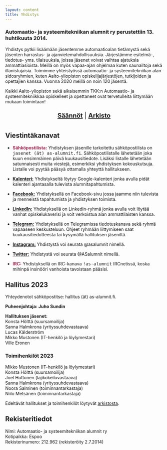 ```yaml
---
layout: content
title: Yhdistys
---
```



### Automaatio- ja systeemitekniikan alumnit ry perustettiin 13. huhtikuuta 2014. 

Yhdistys pytkii lisäämään jäsentemme automaatioalan tietämystä sekä jäsenten 
harrastus- ja ajanvietemahdollisuuksia. Järjestämme esitelmä-, tiedotus- 
yms. tilaisuuksia, joissa jäsenet voivat vaihtaa ajatuksia ammattiasioista.
Meillä on myös vapaa-ajan ohjelmaa kuten saunailtoja sekä illanistujaisia.
Toimimme yhteistyössä automaatio- ja systeemitekniikan alan sidosryhmien,
kuten Aalto-yliopiston opiskelijajärjestöjen, tutkijoiden ja opettajien kanssa.
Vuonna 2020 meillä on noin 120 jäsentä.

Kaikki Aalto-yliopiston sekä aikaisemmin TKK:n Automaatio- ja systeemitekniikkaa
opiskelleet ja opettaneet ovat tervetulleita liittymään mukaan toimintaan!


<div style="text-align: center; font-size: 20px; padding: 10px;">
	<a href="/saannot.html"><b>Säännöt</b></a> | 
	<a href="/arkisto"><b>Arkisto</b></a>
</div>

## Viestintäkanavat

- <span style="color: #a72953; font-weight: bold;">Sähköpostilista:</span>
Yhdistyksen jäsenille tarkoitettu sähköpostilista on <span style="font-family: 'Lucida Console', monospace;">jasenet (ät) as-alumnit.fi</span>.
Sähköpostilistalle lähetetään joka kuun ensimmäinen päivä kuukausitiedote.
Lisäksi listalle lähetetään satunnaisesti muita viestejä, esimerkiksi yhdistyksen kokouskutsuja.
Listalle voi pyytää pääsyä ottamalla yhteyttä hallitukseen.

- <a href="https://calendar.google.com/calendar/render?cid=0503k2bbpdq7iepjbdk7es2hn0%40group.calendar.google.com"><b>Kalenteri:</b></a>
Yhdistykseltä löytyy Google-kalenteri jonka avulla pidät kalenteri ajantasalla tulevista alumnitapahtumista.

- <a href="https://www.facebook.com/asalumnit"><b>Facebook:</b></a>
Yhdistyksellä on Facebook-sivu jossa jaamme niin tulevista ja menneistä tapahtumista ja yhdistyksen toimista.

- <a href="http://www.linkedin.com/groups?home=&gid=6722781"><b>LinkedIn:</b></a>
Yhdistyksellä on LinkedIn-ryhmä jonka avulla voit löytää vanhat opiskelukaverisi ja voit verkoistua alan ammattilaisten kanssa.

- <a href="https://t.me/asalumnit"><b>Telegram:</b></a>
Yhdistyksellä on Telegramissa tiedotuskanava sekä ryhmä vapaaseen keskusteluun. Ohjeet ryhmään liittymiseen saat kuukausitiedotteesta tai kysymällä hallituksen jäseniltä.

- <a href="https://instagram.com/asalumnit"><b>Instagram:</b></a>
Yhdistystä voi seurata @asalumnit nimellä.

- <a href="https://twitter.com/ASalumnit"><b>Twitter:</b></a>
Yhdistystä voi seurata @ASalumnit nimellä.

- <span style="color: #a72953; font-weight: bold;">IRC:</span>
Yhdistyksellä on IRC-kanava <span style="font-family: 'Lucida Console', monospace;">!as-alumnit</span> IRCnetissä, koska mihinpä insinööri vanhoista tavoistaan pääsisi.

## Hallitus 2023
Yhteydenotot sähköpostitse: hallitus (ät) as-alumnit.fi.

<b>Puheenjohtaja: Juho Sundin</b>

<b>Hallituksen jäsenet:</b><br/>
Konsta Hölttä (suursamoilija)<br/>
Sanna Halmkrona (yrityssuhdevastaava)<br/>
Lucas Kälderström<br/>
Mikko Mustonen (IT-henkilö ja löylymestari)<br/>
Ville Eronen<br/>


### Toimihenkilöt 2023
Mikko Mustonen (IT-henkilö ja löylymestari)<br/>
Konsta Hölttä (suursamoilija)<br/>
Joel Huttunen (lajikokeiluvastaava)<br/>
Sanna Halmkrona (yrityssuhdevastaava)<br/>
Noora Salminen (toiminnantarkastaja)<br/>
Niilo Metsänen (toiminnantarkastaja)<br/>


Edeltävät hallitukset ja toimihenkilöt löytyvät <a href="/arkisto/">arkistosta</a>.


## Rekisteritiedot

Nimi: Automaatio- ja systeemitekniikan alumnit ry <br/>
Kotipaikka: Espoo<br/>
Rekisterinumero: 212.962 (rekisteröity 2.7.2014)

